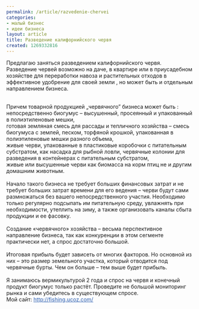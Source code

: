 ```yaml
---
permalink: /article/razvedenie-chervei
categories:
- малый бизнес
- идеи бизнеса
layout: article
title: Разведение калифорнийского червя
created: 1269332816
---
```

<p>Предлагаю заняться разведением калифорнийского червя.<br />
Разведение червей возможно на даче, в квартире или в приусадебном хозяйстве для переработки навоза и растительных отходов в эффективное удобрение для своей земли , но может быть и отдельным направлением бизнеса.</p>
<!--break-->
<br />
Причем товарной продукцией &bdquo;червячного&rdquo; бизнеса может быть :<br />
непосредственно биогумус &ndash; высушенный, просеянный и упакованный в полиэтиленовые мешки,<br />
готовая земляная смесь для рассады и тепличного хозяйства &ndash; смесь биогумуса с землей, песком, торфяной крошкой, упакованная в полиэтиленовые мешки разного объема,<br />
живые черви, упакованные в пластиковые коробочки с питательным субстратом, как насадка для рыбной ловли, червячные колонии для разведения в контейнерах с питательным субстратом,<br />
живые или высушенные черви как биомасса на корм птиц не и другим домашним животным.<br />
<br />
Начало такого бизнеса не требует больших финансовых затрат и не требует больших затрат времени для его ведения &ndash; черви будут сами размножаться без вашего непосредственного участия. Необходимо только регулярно подсыпать им питательную среду, увлажнять при необходимости, утеплить на зиму, а также организовать каналы сбыта продукции и ее фасовку.<br />
<br />
Создание &laquo;червячного&raquo; хозяйства &ndash; весьма перспективное направление бизнеса, так как конкуренции в этом сегменте практически нет, а спрос достаточно большой.<br />
<br />
Итоговая прибыль будет зависеть от многих факторов. Но основной из них &ndash; это размер земельного участка, который отводится под червячные бурты. Чем он больше &ndash; тем выше будет прибыль.<br />
<br />
Я занимаюсь вермикультурой 2 года и спрос на червя и конечный продукт биогумус только растёт. Проведите не большой мониторинг рынка и сами убедитесь в существующем спросе.<br />
Мой сайт:&nbsp;<a href="http://fishing.ucoz.com/" target="_blank" style="color: rgb(42, 93, 176); ">http://fishing.ucoz.com/</a></span>&nbsp;</p>
